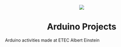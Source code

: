 <p align="center">
  <img src="Arduino_Logo.png" />
</p>
<h1 align="center">Arduino Projects</h1>

Arduino activities made at ETEC Albert Einstein
